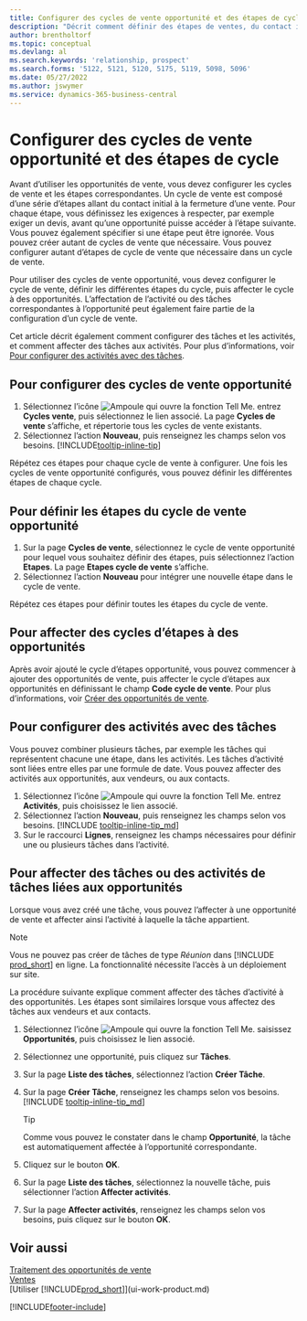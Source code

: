 ```yaml
---
title: Configurer des cycles de vente opportunité et des étapes de cycle
description: "Décrit comment définir des étapes de ventes, du contact initial à la clôture, créer un cycle de vente et l’affecter aux opportunités dans Business\_Central."
author: brentholtorf
ms.topic: conceptual
ms.devlang: al
ms.search.keywords: 'relationship, prospect'
ms.search.forms: '5122, 5121, 5120, 5175, 5119, 5098, 5096'
ms.date: 05/27/2022
ms.author: jswymer
ms.service: dynamics-365-business-central
---
```

# Configurer des cycles de vente opportunité et des étapes de cycle

Avant d’utiliser les opportunités de vente, vous devez configurer les cycles de vente et les étapes correspondantes. Un cycle de vente est composé d’une série d’étapes allant du contact initial à la fermeture d’une vente. Pour chaque étape, vous définissez les exigences à respecter, par exemple exiger un devis, avant qu’une opportunité puisse accéder à l’étape suivante. Vous pouvez également spécifier si une étape peut être ignorée. Vous pouvez créer autant de cycles de vente que nécessaire. Vous pouvez configurer autant d’étapes de cycle de vente que nécessaire dans un cycle de vente.

Pour utiliser des cycles de vente opportunité, vous devez configurer le cycle de vente, définir les différentes étapes du cycle, puis affecter le cycle à des opportunités. L’affectation de l’activité ou des tâches correspondantes à l’opportunité peut également faire partie de la configuration d’un cycle de vente.

Cet article décrit également comment configurer des tâches et les activités, et comment affecter des tâches aux activités. Pour plus d’informations, voir [Pour configurer des activités avec des tâches](marketing-how-setup-opportunity-sales-cycles-stages.md#to-set-up-activities-with-tasks).

## Pour configurer des cycles de vente opportunité

1. Sélectionnez l’icône ![Ampoule qui ouvre la fonction Tell Me.](media/ui-search/search_small.png "Dites-moi ce que vous voulez faire") entrez **Cycles vente**, puis sélectionnez le lien associé. La page **Cycles de vente** s’affiche, et répertorie tous les cycles de vente existants.
2. Sélectionnez l’action **Nouveau**, puis renseignez les champs selon vos besoins. [!INCLUDE[tooltip-inline-tip](includes/tooltip-inline-tip_md.md)]

Répétez ces étapes pour chaque cycle de vente à configurer. Une fois les cycles de vente opportunité configurés, vous pouvez définir les différentes étapes de chaque cycle.

## Pour définir les étapes du cycle de vente opportunité

1. Sur la page **Cycles de vente**, sélectionnez le cycle de vente opportunité pour lequel vous souhaitez définir des étapes, puis sélectionnez l’action **Etapes**. La page **Etapes cycle de vente** s’affiche.
2. Sélectionnez l’action **Nouveau** pour intégrer une nouvelle étape dans le cycle de vente.

Répétez ces étapes pour définir toutes les étapes du cycle de vente.

## Pour affecter des cycles d’étapes à des opportunités

Après avoir ajouté le cycle d’étapes opportunité, vous pouvez commencer à ajouter des opportunités de vente, puis affecter le cycle d’étapes aux opportunités en définissant le champ **Code cycle de vente**. Pour plus d’informations, voir [Créer des opportunités de vente](marketing-how-create-opportunities.md).

## Pour configurer des activités avec des tâches

Vous pouvez combiner plusieurs tâches, par exemple les tâches qui représentent chacune une étape, dans les activités. Les tâches d’activité sont liées entre elles par une formule de date. Vous pouvez affecter des activités aux opportunités, aux vendeurs, ou aux contacts.

1. Sélectionnez l’icône ![Ampoule qui ouvre la fonction Tell Me.](media/ui-search/search_small.png "Dites-moi ce que vous voulez faire") entrez **Activités**, puis choisissez le lien associé.
2. Sélectionnez l’action **Nouveau**, puis renseignez les champs selon vos besoins. [!INCLUDE [tooltip-inline-tip_md](includes/tooltip-inline-tip_md.md)]
3. Sur le raccourci **Lignes**, renseignez les champs nécessaires pour définir une ou plusieurs tâches dans l’activité.

## Pour affecter des tâches ou des activités de tâches liées aux opportunités

Lorsque vous avez créé une tâche, vous pouvez l’affecter à une opportunité de vente et affecter ainsi l’activité à laquelle la tâche appartient.

> [!NOTE]
> Vous ne pouvez pas créer de tâches de type *Réunion* dans [!INCLUDE [prod_short](includes/prod_short.md)] en ligne. La fonctionnalité nécessite l’accès à un déploiement sur site.

La procédure suivante explique comment affecter des tâches d’activité à des opportunités. Les étapes sont similaires lorsque vous affectez des tâches aux vendeurs et aux contacts.

1. Sélectionnez l’icône ![Ampoule qui ouvre la fonction Tell Me.](media/ui-search/search_small.png "Dites-moi ce que vous voulez faire") saisissez **Opportunités**, puis choisissez le lien associé.
2. Sélectionnez une opportunité, puis cliquez sur **Tâches**.
3. Sur la page **Liste des tâches**, sélectionnez l’action **Créer Tâche**.
4. Sur la page **Créer Tâche**, renseignez les champs selon vos besoins. [!INCLUDE [tooltip-inline-tip_md](includes/tooltip-inline-tip_md.md)]

    > [!TIP]
    > Comme vous pouvez le constater dans le champ **Opportunité**, la tâche est automatiquement affectée à l’opportunité correspondante.
5. Cliquez sur le bouton **OK**.
6. Sur la page **Liste des tâches**, sélectionnez la nouvelle tâche, puis sélectionner l’action **Affecter activités**.
7. Sur la page **Affecter activités**, renseignez les champs selon vos besoins, puis cliquez sur le bouton **OK**.

## Voir aussi

[Traitement des opportunités de vente](marketing-processing-sales-opportunities.md)  
[Ventes](sales-manage-sales.md)  
[Utiliser [!INCLUDE[prod_short](includes/prod_short.md)]](ui-work-product.md)


[!INCLUDE[footer-include](includes/footer-banner.md)]